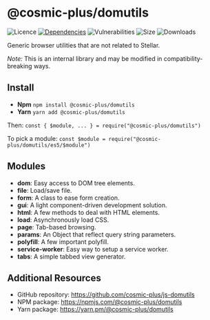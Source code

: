 # @cosmic-plus/domutils

![Licence](https://img.shields.io/github/license/cosmic-plus/js-domutils.svg)
[![Dependencies](https://david-dm.org/cosmic-plus/js-domutils/status.svg)](https://david-dm.org/cosmic-plus/js-domutils)
![Vulnerabilities](https://img.shields.io/snyk/vulnerabilities/npm/@cosmic-plus/domutils.svg)
![Size](https://img.shields.io/bundlephobia/minzip/@cosmic-plus/domutils.svg)
![Downloads](https://img.shields.io/npm/dt/@cosmic-plus/domutils.svg)

Generic browser utilities that are not related to Stellar.

_Note:_ This is an internal library and may be modified in
compatibility-breaking ways.

## Install

- **Npm** `npm install @cosmic-plus/domutils`
- **Yarn** `yarn add @cosmic-plus/domutils`

Then: `const { $module, ... } = require("@cosmic-plus/domutils")`

To pick a module: `const $module = require("@cosmic-plus/domutils/es5/$module")`

## Modules

- **dom**: Easy access to DOM tree elements.
- **file**: Load/save file.
- **form**: A class to ease form creation.
- **gui**: A light component-driven development solution.
- **html**: A few methods to deal with HTML elements.
- **load**: Asynchronously load CSS.
- **page**: Tab-based browsing.
- **params**: An Object that reflect query string parameters.
- **polyfill**: A few important polyfill.
- **service-worker**: Easy way to setup a service worker.
- **tabs**: A simple tabbed view generator.

## Additional Resources

- GitHub repository: https://github.com/cosmic-plus/js-domutils
- NPM package: https://npmjs.com/@cosmic-plus/domutils
- Yarn package: https://yarn.pm/@cosmic-plus/domutils
